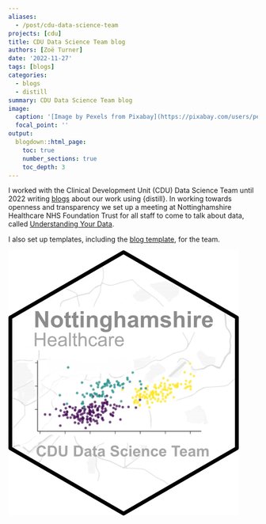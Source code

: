 ```yaml
---
aliases: 
  - /post/cdu-data-science-team
projects: [cdu]
title: CDU Data Science Team blog
authors: [Zoë Turner]
date: '2022-11-27'
tags: [blogs]
categories:
  - blogs
  - distill
summary: CDU Data Science Team blog
image:
  caption: '[Image by Pexels from Pixabay](https://pixabay.com/users/pexels-2286921/?utm_source=link-attribution&amp;utm_medium=referral&amp;utm_campaign=image&amp;utm_content=1869647)'
  focal_point: ''
output:
  blogdown::html_page:
    toc: true
    number_sections: true
    toc_depth: 3
---
```


I worked with the Clinical Development Unit (CDU) Data Science Team until 2022 writing [blogs](https://cdu-data-science-team.github.io/team-blog/) about our work using {distill}. In working towards openness and transparency we set up a meeting at Nottinghamshire Healthcare NHS Foundation Trust for all staff to come to talk about data, called [Understanding Your Data](https://cdu-data-science-team.github.io/understanding-your-data/). 

I also set up templates, including the [blog template](https://github.com/CDU-data-science-team/distill-blog-template), for the team.

[![blog](nottshc-cdu-data-science-logo.PNG "CDU Data Science Team blog")](https://cdu-data-science-team.github.io/team-blog/)


